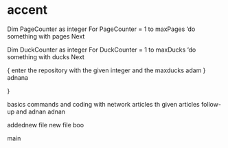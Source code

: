 # accent

Dim PageCounter as integer
For PageCounter = 1 to maxPages
    ‘do something with pages
Next

Dim DuckCounter as integer
For DuckCounter = 1 to maxDucks
    ‘do something with ducks
Next

{
    enter the repository with the given integer and the maxducks
 adam
} adnana

}

basics commands and coding with network articles th given articles  follow-up and adnan adnan

addednew file new file boo

main
